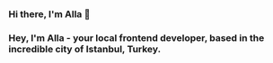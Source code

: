### Hi there, I'm Alla 👋
<h3>Hey, I'm Alla - your local frontend developer, based in the incredible city of Istanbul, Turkey.</h3>
<!--
**AllaOz/AllaOz** is a ✨ _special_ ✨ repository because its `README.md` (this file) appears on your GitHub profile.


- 🔭 ’m currently working on English Flashcards learning, a project aimed at helping people improve their English language skills through interactive flashcards.
🌱 I’m also in the process of learning Javascript and ReactJs to further expand my expertise.
- 💬 Ask me about tech, investments and jewelry
- 📫 How to reach me: ...
- ⚡ Fun fact: ...
-->
